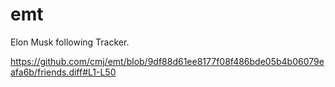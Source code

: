 # emt
Elon Musk following Tracker.

https://github.com/cmj/emt/blob/9df88d61ee8177f08f486bde05b4b06079eafa6b/friends.diff#L1-L50

